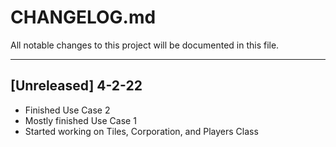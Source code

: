 # CHANGELOG.md
All notable changes to this project will be documented in this file.
***
## [Unreleased] 4-2-22
* Finished Use Case 2
* Mostly finished Use Case 1
* Started working on Tiles, Corporation, and Players Class
